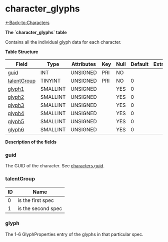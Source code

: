 # character\_glyphs

[<-Back-to:Characters](database-characters)

**The \`character\_glyphs\` table**

Contains all the individual glyph data for each character.

**Table Structure**

| Field            | Type     | Attributes | Key | Null | Default | Extra | Comment |
| ---------------- | -------- | ---------- | --- | ---- | ------- | ----- | ------- |
| [guid][1]        | INT      | UNSIGNED   | PRI | NO   |         |       |         |
| [talentGroup][2] | TINYINT  | UNSIGNED   | PRI | NO   | 0       |       |         |
| [glyph1][3]      | SMALLINT | UNSIGNED   |     | YES  | 0       |       |         |
| [glyph2][4]      | SMALLINT | UNSIGNED   |     | YES  | 0       |       |         |
| [glyph3][5]      | SMALLINT | UNSIGNED   |     | YES  | 0       |       |         |
| [glyph4][6]      | SMALLINT | UNSIGNED   |     | YES  | 0       |       |         |
| [glyph5][7]      | SMALLINT | UNSIGNED   |     | YES  | 0       |       |         |
| [glyph6][8]      | SMALLINT | UNSIGNED   |     | YES  | 0       |       |         |

[1]: #guid
[2]: #talentgroup
[3]: #glyph
[4]: #glyph
[5]: #glyph
[6]: #glyph
[7]: #glyph
[8]: #glyph

**Description of the fields**

### guid

The GUID of the character. See [characters.guid](characters.guid).

### talentGroup

| ID | Name               |
| -- | ------------------ |
| 0  | is the first spec  |
| 1  | is the second spec |

### glyph 

The 1-6 GlyphProperties entry of the glyphs in that particular spec.
